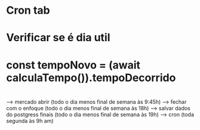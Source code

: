 # Cron tab

#  Verificar se é dia util
#  const tempoNovo = (await calculaTempo()).tempoDecorrido 
#
--> mercado abrir (todo o dia menos final de semana às 9:45h)
--> fechar com o enfoque (todo o dia menos final de semana às 18h)
--> salvar dados do postgress finais (todo o dia menos final de semana às 19h)
--> cron (toda segunda às 9h am)